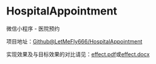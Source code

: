 # HospitalAppointment

微信小程序 - 医院预约

项目地址：[Github@LetMeFly666/HospitalAppointment](https://github.com/LetMeFly666/HospitalAppointment)

实现效果及与目标效果的对比请见：[effect.pdf](https://github.com/LetMeFly666/HospitalAppointment/releases/download/v1.0/effect.pdf)或[effect.docx](https://github.com/LetMeFly666/HospitalAppointment/releases/download/v1.0/effect.docx)
